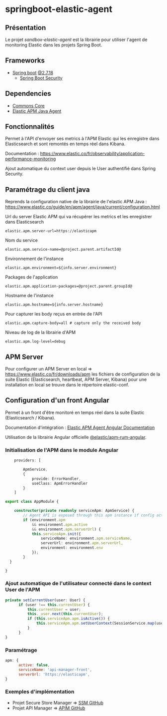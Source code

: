 # springboot-elastic-agent

## Présentation
Le projet *sandbox-elastic-agent* est la librairie pour utiliser l'agent de monitoring Elastic dans les projets Spring Boot.

## Frameworks
- [Spring boot](https://spring.io/projects/spring-boot) [@2.7.18](https://docs.spring.io/spring-boot/docs/2.7.18/reference/html)
    - [Spring Boot Security](https://spring.io/projects/spring-security)

## Dependencies
- [Commons Core](https://github.com/flc-it/commons-core)
- [Elastic APM Java Agent](https://www.elastic.co/guide/en/apm/agent/java/index.html)

## Fonctionnalités

Permet à l'API d'envoyer ses metrics à l'APM Elastic qui les enregistre dans Elasticsearch et sont remontés en temps réel dans Kibana.
  
Documentation : https://www.elastic.co/fr/observability/application-performance-monitoring
  
Ajout automatique du context user depuis le User authentifié dans Spring Security.

## Paramétrage du client java

Reprends la configuration native de la librairie de l'elastic APM Java :
https://www.elastic.co/guide/en/apm/agent/java/current/configuration.html
  
Url du server Elastic APM qui va récupérer les metrics et les enregistrer dans Elasticsearch
```properties
elastic.apm.server-url=https://elasticapm
```

Nom du service
```properties
elastic.apm.service-name=@project.parent.artifactId@
```

Environnement de l'instance
```properties
elastic.apm.environment=${info.server.environment}
```

Packages de l'application 
```properties
elastic.apm.application-packages=@project.parent.groupId@
```

Hostname de l'instance
```properties
elastic.apm.hostname=${info.server.hostname}
```

Pour capturer les body reçus en entrée de l'API
```properties
elastic.apm.capture-body=all # capture only the received body
```

Niveau de log de la librairie d'APM
```properties
elastic.apm.log-level=debug
```

## APM Server

Pour configurer un APM Server en local => https://www.elastic.co/fr/downloads/apm
les fichiers de configuration de la suite Elastic (Elasticsearch, heartbeat, APM Server, Kibana) pour une installation en local se trouve dans le répertoire elastic-conf.

## Configuration d'un front Angular

Permet à un front d'être monitoré en temps réel dans la suite Elastic (Elasticsearch / Kibana).
  
Documentation d'intégration : [Elastic APM Agent Angular Documentation](https://www.elastic.co/guide/en/apm/agent/rum-js/current/angular-integration.html)
  
Utilisation de la librairie Angular officielle [@elastic/apm-rum-angular](https://www.npmjs.com/package/@elastic/apm-rum-angular).

### Initialisation de l'APM dans le module Angular

```typescript
    providers: [

        ApmService,
        {
            provide: ErrorHandler,
            useClass: ApmErrorHandler
        }
    ]

export class AppModule {

    constructor(private readonly serviceApm: ApmService) {
        // Agent API is exposed through this apm instance if config active and found
        if (environment.apm
            && environment.apm.active
            && environment.apm.serverUrl) {
            this.serviceApm.init({
                serviceName: environment.apm.serviceName,
                serverUrl: environment.apm.serverUrl,
                environment: environment.env
            });
        }
  }

}
```

### Ajout automatique de l'utilisateur connecté dans le context User de l'APM

```typescript
private setCurrentUser(user: User) {
      if (user !== this.currentUser) {
          this.currentUser = user;
          this._user.next(this.currentUser);
          if (this.serviceApm.apm.isActive()) {
              this.serviceApm.apm.setUserContext(SessionService.map(user));
          }
      }
}
```

### Paramétrage

```javascript
apm: {
      active: false,
      serviceName: 'api-manager-front',
      serverUrl: 'https://elasticapm',
}
```

### Exemples d'implémentation
- Projet Secure Store Manager => [SSM GitHub](https://github.com/flc-it/secure-store-manager-back)
- Projet API Manager => [APIM GitHub](https://github.com/flc-it/api-manager-back)